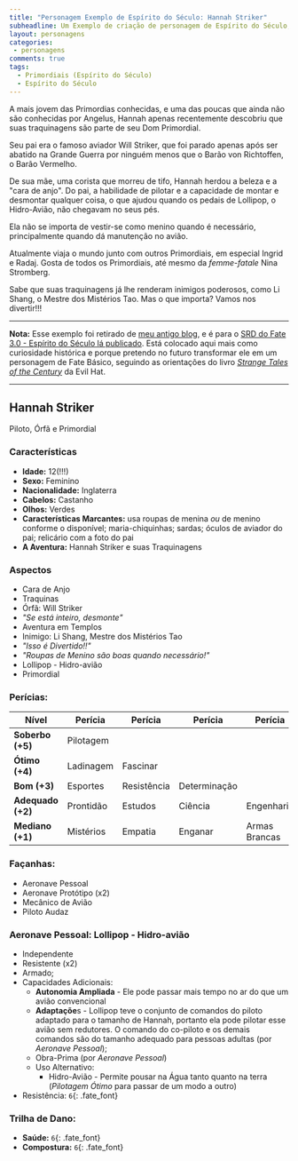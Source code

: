 ```yaml
---
title: "Personagem Exemplo de Espírito do Século: Hannah Striker"
subheadline: Um Exemplo de criação de personagem de Espírito do Século, usando meu cenário pessoal Primordiais
layout: personagens
categories:
 - personagens
comments: true
tags:
  - Primordiais (Espírito do Século)
  - Espírito do Século
---
```




A mais jovem das Primordias conhecidas, e uma das poucas que ainda não são conhecidas por Angelus, Hannah apenas recentemente descobriu que suas traquinagens são parte de seu Dom Primordial. 

Seu pai era o famoso aviador Will Striker, que foi parado apenas após ser abatido na Grande Guerra por ninguém menos que o Barão von Richtoffen, o Barão Vermelho. 

De sua mãe, uma corista que morreu de tifo, Hannah herdou a beleza e a "cara de anjo". Do pai, a habilidade de pilotar e a capacidade de montar e desmontar qualquer coisa, o que ajudou quando os pedais de Lollipop, o Hidro-Avião, não chegavam no seus pés. 

Ela não se importa de vestir-se como menino quando é necessário, principalmente quando dá manutenção no avião. 

Atualmente viaja o mundo junto com outros Primordiais, em especial Ingrid e Radaj. Gosta de todos os Primordiais, até mesmo da _femme-fatale_ Nina Stromberg. 

Sabe que suas traquinagens já lhe renderam inimigos poderosos, como Li Shang, o Mestre dos Mistérios Tao. Mas o que importa? Vamos nos divertir!!!

---

**Nota:** Esse exemplo foi retirado de [meu antigo blog](https://maisquatro.wordpress.com/2008/12/15/exemplo-completo-de-criacao-de-personagens-radaj-o-guerreiro-do-futuro/), e é para o [SRD do Fate 3.0 - Espírito do Século lá publicado](https://maisquatro.wordpress.com/2010/08/15/nova-versao-do-espirito-do-seculo/). Está colocado aqui mais como curiosidade histórica e porque pretendo no futuro transformar ele em um personagem de Fate Básico, seguindo as orientações do livro [_Strange Tales of the Century_](http://www.drivethrurpg.com/product/119382/Strange-Tales-of-the-Century) da Evil Hat.


---

## Hannah Striker

Piloto, Órfã e Primordial 

### Características

+ **Idade:** 12(!!!)
+ **Sexo:** Feminino
+ **Nacionalidade:** Inglaterra
+ **Cabelos:** Castanho
+ **Olhos:** Verdes
+ **Características Marcantes:** usa roupas de menina _ou_ de menino conforme o disponível; maria-chiquinhas; sardas; óculos de aviador do pai; relicário com a foto do pai
+ **A Aventura:** Hannah Striker e suas Traquinagens

### Aspectos

+ Cara de Anjo
+ Traquinas
+ Órfã: Will Striker
+ _"Se está inteiro, desmonte"_
+ Aventura em Templos
+ Inimigo: Li Shang, Mestre dos Mistérios Tao
+ _"Isso é Divertido!!"_
+ _"Roupas de Menino são boas quando necessário!"_
+ Lollipop - Hidro-avião
+ Primordial

### Perícias:

| **Nível** | **Perícia** | **Perícia** | **Perícia** | **Perícia** | **Perícia** |
|-|-|-|-|-|-|
| __Soberbo (+5)__ | Pilotagem | | | | |
| __Ótimo (+4)__ | Ladinagem | Fascinar | | | |
| __Bom (+3)__ | Esportes | Resistência | Determinação | | |
| __Adequado (+2)__ | Prontidão | Estudos | Ciência | Engenharia | |
| __Mediano (+1)__ | Mistérios | Empatia | Enganar | Armas Brancas | Briga |

### Façanhas: 

+ Aeronave Pessoal
+ Aeronave Protótipo (x2)
+ Mecânico de Avião
+ Piloto Audaz

### Aeronave Pessoal: Lollipop - Hidro-avião

+ Independente
+ Resistente (x2)
+ Armado;
+ Capacidades Adicionais: 
    + **Autonomia Ampliada** - Ele pode passar mais tempo no ar do que um avião convencional
    + **Adaptaçõe**s - Lollipop teve o conjunto de comandos do piloto adaptado para o tamanho de Hannah, portanto ela pode pilotar esse avião sem redutores. O comando do co-piloto e os demais comandos são do tamanho adequado para pessoas adultas (por _Aeronave Pessoal_);
    + Obra-Prima (por _Aeronave Pessoal_)
    + Uso Alternativo: 
        + Hidro-Avião - Permite pousar na Água tanto quanto na terra (_Pilotagem Ótimo_ para passar de um modo a outro)
+ Resistência: `6`{: .fate_font}

### **Trilha de Dano:**
  + **Saúde:** `6`{: .fate_font}
  + **Compostura:** `6`{: .fate_font}
